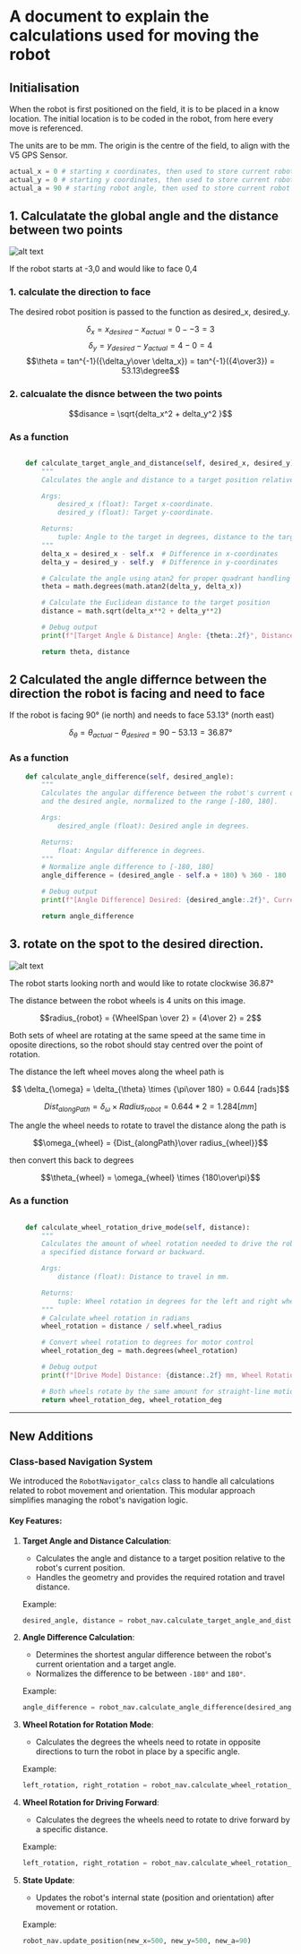 # A document to explain the calculations used for moving the robot

## Initialisation

When the robot is first positioned on the field, it is to be placed in a know location. The initial location is to be coded in the robot, from here every move is referenced.

The units are to be mm. The origin is the centre of the field, to align with the V5 GPS Sensor.

```python
actual_x = 0 # starting x coordinates, then used to store current robot location
actual_y = 0 # starting y coordinates, then used to store current robot location
actual_a = 90 # starting robot angle, then used to store current robot direction
```

## 1. Calculatate the global angle and the distance between two points

![alt text](/images/image.png)

If the robot starts at -3,0 and would like to face 0,4

### 1. calculate the direction to face

The desired robot position is passed to the function as desired_x, desired_y.

$$\delta_x = x_{desired} - x_{actual} = 0 - - 3 = 3$$
$$\delta_y = y_{desired} - y_{actual} = 4 - 0 = 4$$
$$\theta = tan^{-1}({\delta_y\over \delta_x}) = tan^{-1}({4\over3}) = 53.13\degree$$

### 2. calcualate the disnce between the two points

$$disance = \sqrt{delta_x^2 + delta_y^2 }$$

### As a function

```python

    def calculate_target_angle_and_distance(self, desired_x, desired_y):
        """
        Calculates the angle and distance to a target position relative to the robot's current position.

        Args:
            desired_x (float): Target x-coordinate.
            desired_y (float): Target y-coordinate.

        Returns:
            tuple: Angle to the target in degrees, distance to the target in mm.
        """
        delta_x = desired_x - self.x  # Difference in x-coordinates
        delta_y = desired_y - self.y  # Difference in y-coordinates

        # Calculate the angle using atan2 for proper quadrant handling
        theta = math.degrees(math.atan2(delta_y, delta_x))

        # Calculate the Euclidean distance to the target position
        distance = math.sqrt(delta_x**2 + delta_y**2)

        # Debug output
        print(f"[Target Angle & Distance] Angle: {theta:.2f}°, Distance: {distance:.2f} mm")

        return theta, distance

```

## 2 Calculated the angle differnce between the direction the robot is facing and need to face

If the robot is facing 90° (ie north) and needs to face 53.13° (north east)

$$\delta_{\theta} = \theta_{actual} - \theta_{desired} = 90-53.13 = 36.87°$$

### As a function

```python
    def calculate_angle_difference(self, desired_angle):
        """
        Calculates the angular difference between the robot's current orientation
        and the desired angle, normalized to the range [-180, 180].

        Args:
            desired_angle (float): Desired angle in degrees.

        Returns:
            float: Angular difference in degrees.
        """
        # Normalize angle difference to [-180, 180]
        angle_difference = (desired_angle - self.a + 180) % 360 - 180

        # Debug output
        print(f"[Angle Difference] Desired: {desired_angle:.2f}°, Current: {self.a:.2f}°, Difference: {angle_difference:.2f}°")

        return angle_difference

```
## 3. rotate on the spot to the desired direction.

![alt text](/images/image-1.png)

The robot starts looking north and would like to rotate clockwise 36.87°

The distance between the robot wheels is 4 units on this image.

$$radius_{robot} = {WheelSpan \over 2} = {4\over 2} = 2$$

Both sets of wheel are rotating at the same speed at the same time in oposite directions, so the robot should stay centred over the point of rotation.

The distance the left wheel moves along the wheel path is

$$ \delta_{\omega} = \delta_{\theta} \times {\pi\over 180} = 0.644 [rads]$$

$$ Dist_{alongPath} = \delta_{\omega} \times Radius_{robot} = 0.644 * 2 =  1.284 [mm]$$

The angle the wheel needs to rotate to travel the distance along the path is

$$\omega_{wheel} = {Dist_{alongPath}\over radius_{wheel}}$$

then convert this back to degrees

$$\theta_{wheel} = \omega_{wheel} \times {180\over\pi}$$

### As a function

```python

    def calculate_wheel_rotation_drive_mode(self, distance):
        """
        Calculates the amount of wheel rotation needed to drive the robot
        a specified distance forward or backward.

        Args:
            distance (float): Distance to travel in mm.

        Returns:
            tuple: Wheel rotation in degrees for the left and right wheels.
        """
        # Calculate wheel rotation in radians
        wheel_rotation = distance / self.wheel_radius

        # Convert wheel rotation to degrees for motor control
        wheel_rotation_deg = math.degrees(wheel_rotation)

        # Debug output
        print(f"[Drive Mode] Distance: {distance:.2f} mm, Wheel Rotation: {wheel_rotation_deg:.2f}°")

        # Both wheels rotate by the same amount for straight-line motion
        return wheel_rotation_deg, wheel_rotation_deg

```

---

## New Additions

### Class-based Navigation System
We introduced the `RobotNavigator_calcs` class to handle all calculations related to robot movement and orientation. This modular approach simplifies managing the robot's navigation logic.

#### Key Features:
1. **Target Angle and Distance Calculation**:
    - Calculates the angle and distance to a target position relative to the robot's current position.
    - Handles the geometry and provides the required rotation and travel distance.
    
    Example:
    ```python
    desired_angle, distance = robot_nav.calculate_target_angle_and_distance(x_position, y_position)
    ```

2. **Angle Difference Calculation**:
    - Determines the shortest angular difference between the robot's current orientation and a target angle.
    - Normalizes the difference to be between `-180°` and `180°`.

    Example:
    ```python
    angle_difference = robot_nav.calculate_angle_difference(desired_angle)
    ```

3. **Wheel Rotation for Rotation Mode**:
    - Calculates the degrees the wheels need to rotate in opposite directions to turn the robot in place by a specific angle.

    Example:
    ```python
    left_rotation, right_rotation = robot_nav.calculate_wheel_rotation_rotation_mode(angle_difference)
    ```

4. **Wheel Rotation for Driving Forward**:
    - Calculates the degrees the wheels need to rotate to drive forward by a specific distance.

    Example:
    ```python
    left_rotation, right_rotation = robot_nav.calculate_wheel_rotation_drive_mode(distance)
    ```

5. **State Update**:
    - Updates the robot's internal state (position and orientation) after movement or rotation.

    Example:
    ```python
    robot_nav.update_position(new_x=500, new_y=500, new_a=90)
    ```

